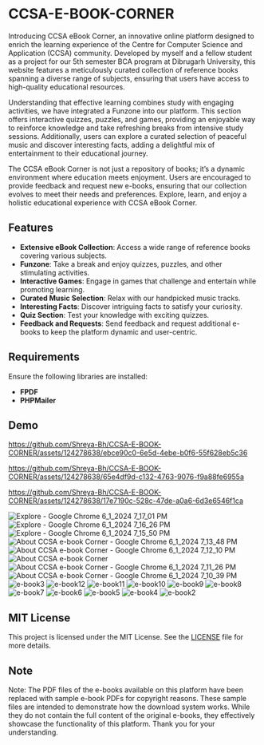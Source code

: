 # CCSA-E-BOOK-CORNER
Introducing CCSA eBook Corner, an innovative online platform designed to enrich the learning experience of the Centre for Computer Science and Application (CCSA) community. Developed by myself and a fellow student as a project for our 5th semester BCA program at Dibrugarh University, this website features a meticulously curated collection of reference books spanning a diverse range of subjects, ensuring that users have access to high-quality educational resources.

Understanding that effective learning combines study with engaging activities, we have integrated a Funzone into our platform. This section offers interactive quizzes, puzzles, and games, providing an enjoyable way to reinforce knowledge and take refreshing breaks from intensive study sessions. Additionally, users can explore a curated selection of peaceful music and discover interesting facts, adding a delightful mix of entertainment to their educational journey.

The CCSA eBook Corner is not just a repository of books; it’s a dynamic environment where education meets enjoyment. Users are encouraged to provide feedback and request new e-books, ensuring that our collection evolves to meet their needs and preferences. Explore, learn, and enjoy a holistic educational experience with CCSA eBook Corner.

## Features

- **Extensive eBook Collection**: Access a wide range of reference books covering various subjects.
- **Funzone**: Take a break and enjoy quizzes, puzzles, and other stimulating activities.
- **Interactive Games**: Engage in games that challenge and entertain while promoting learning.
- **Curated Music Selection**: Relax with our handpicked music tracks.
- **Interesting Facts**: Discover intriguing facts to satisfy your curiosity.
- **Quiz Section**: Test your knowledge with exciting quizzes.
- **Feedback and Requests**: Send feedback and request additional e-books to keep the platform dynamic and user-centric.

## Requirements

Ensure the following libraries are installed:

- **FPDF**
- **PHPMailer**

## Demo




https://github.com/Shreya-Bh/CCSA-E-BOOK-CORNER/assets/124278638/ebce90c0-6e5d-4ebe-b0f6-55f628eb5c36


https://github.com/Shreya-Bh/CCSA-E-BOOK-CORNER/assets/124278638/65e4df9d-c132-4763-9076-f9a88fe6955a


https://github.com/Shreya-Bh/CCSA-E-BOOK-CORNER/assets/124278638/17e7190c-528c-47de-a0a6-6d3e6546f1ca

![Explore - Google Chrome 6_1_2024 7_17_01 PM](https://github.com/Shreya-Bh/CCSA-E-BOOK-CORNER/assets/124278638/f020c135-a340-4386-a684-fb8deef65df5)
![Explore - Google Chrome 6_1_2024 7_16_26 PM](https://github.com/Shreya-Bh/CCSA-E-BOOK-CORNER/assets/124278638/ae2a1b96-0531-472f-95fe-2af874a9c020)
![Explore - Google Chrome 6_1_2024 7_15_50 PM](https://github.com/Shreya-Bh/CCSA-E-BOOK-CORNER/assets/124278638/8634e1e9-046a-4601-9371-a9d7263f70c4)
![About CCSA e-book Corner - Google Chrome 6_1_2024 7_13_48 PM](https://github.com/Shreya-Bh/CCSA-E-BOOK-CORNER/assets/124278638/1c805a3e-f045-4a65-84b6-e5d9331f6d5b)
![About CCSA e-book Corner - Google Chrome 6_1_2024 7_12_10 PM](https://github.com/Shreya-Bh/CCSA-E-BOOK-CORNER/assets/124278638/bd019a6f-5d05-4d3b-9c3a-8ecf41870f5a)
![About CCSA e-book Corner ](https://github.com/Shreya-Bh/CCSA-E-BOOK-CORNER/assets/124278638/bbc1af81-3937-42f3-beda-3ed79fd19c12)
![About CCSA e-book Corner - Google Chrome 6_1_2024 7_11_26 PM](https://github.com/Shreya-Bh/CCSA-E-BOOK-CORNER/assets/124278638/dccd0f35-32c5-443f-8b78-acba30021da3)
![About CCSA e-book Corner - Google Chrome 6_1_2024 7_10_39 PM](https://github.com/Shreya-Bh/CCSA-E-BOOK-CORNER/assets/124278638/1196abf4-a6d7-45b0-83e1-f9fc50821cae)
![e-book3](https://github.com/Shreya-Bh/CCSA-E-BOOK-CORNER/assets/124278638/1f29a4e7-89e8-4785-82ba-68cf1d64efa9)
![e-book12](https://github.com/Shreya-Bh/CCSA-E-BOOK-CORNER/assets/124278638/e3aba9a8-0396-40ce-af21-27a3e6ef76e4)
![e-book11](https://github.com/Shreya-Bh/CCSA-E-BOOK-CORNER/assets/124278638/eb26e11c-eb08-4b59-9fb4-69288e2470f1)
![e-book10](https://github.com/Shreya-Bh/CCSA-E-BOOK-CORNER/assets/124278638/7a1cb962-2c12-4be2-b79e-a892bc3634e2)
![e-book9](https://github.com/Shreya-Bh/CCSA-E-BOOK-CORNER/assets/124278638/c1bd965e-f57a-49c8-9df4-2cf91bfc3e8e)
![e-book8](https://github.com/Shreya-Bh/CCSA-E-BOOK-CORNER/assets/124278638/4e20c97e-0a00-4302-838e-eabe3875c8b8)
![e-book7](https://github.com/Shreya-Bh/CCSA-E-BOOK-CORNER/assets/124278638/6b910200-2599-425b-b40e-863e008b1130)
![e-book6](https://github.com/Shreya-Bh/CCSA-E-BOOK-CORNER/assets/124278638/721d1437-617e-4360-9378-e593d1f2127c)
![e-book5](https://github.com/Shreya-Bh/CCSA-E-BOOK-CORNER/assets/124278638/6df0d1f2-28f0-4589-92f6-26a29055ed66)
![e-book4](https://github.com/Shreya-Bh/CCSA-E-BOOK-CORNER/assets/124278638/936d548d-dd22-4191-aa69-e4349aa483af)
![e-book2](https://github.com/Shreya-Bh/CCSA-E-BOOK-CORNER/assets/124278638/f1749af1-4ef3-4a7d-8cfa-c0b3f6a68bf3)

## MIT License
This project is licensed under the MIT License. See the [LICENSE](https://github.com/Shreya-Bh/CCSA-E-BOOK-CORNER/blob/main/LICENSE) file for more details.

## Note
Note: The PDF files of the e-books available on this platform have been replaced with sample e-book PDFs for copyright reasons. These sample files are intended to demonstrate how the download system works. While they do not contain the full content of the original e-books, they effectively showcase the functionality of this platform. Thank you for your understanding.
